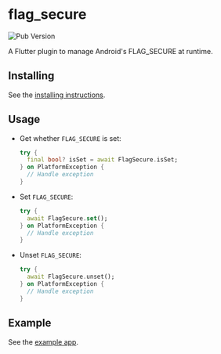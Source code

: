 # flag_secure

![Pub Version](https://img.shields.io/pub/v/flag_secure)

A Flutter plugin to manage Android's FLAG_SECURE at runtime.

## Installing

See the [installing instructions](https://pub.dev/packages/flag_secure/install).

## Usage

- Get whether `FLAG_SECURE` is set:

  ```dart
  try {
    final bool? isSet = await FlagSecure.isSet;
  } on PlatformException {
    // Handle exception
  }
  ```

- Set `FLAG_SECURE`:

  ```dart
  try {
    await FlagSecure.set();
  } on PlatformException {
    // Handle exception
  }
  ```

- Unset `FLAG_SECURE`:

  ```dart
  try {
    await FlagSecure.unset();
  } on PlatformException {
    // Handle exception
  }
  ```

## Example

See the [example app](https://pub.dev/packages/flag_secure/example).
